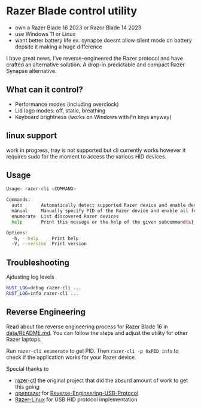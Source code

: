 # Razer Blade control utility

* own a Razer Blade 16 2023 or Razor Blade 14 2023
* use Windows 11 or Linux
* want better battery life ex. synapse doesnt allow silent mode on battery depsite it making a huge difference

I have great news. I've reverse-engineered the Razer protocol and have crafted an alternative solution. A drop-in predictable and compact Razer Synapse alternative.

## What can it control?

* Performance modes (including overclock)
* Lid logo modes: off, static, breathing
* Keyboard brightness (works on Windows with Fn keys anyway)

## linux support

work in progress, tray is not supported but cli currently works however it requires sudo for the moment to access the various HID
devices.

## Usage

```sh
Usage: razer-cli <COMMAND>

Commands:
  auto       Automatically detect supported Razer device and enable device specific features
  manual     Manually specify PID of the Razer device and enable all features (many might not work)
  enumerate  List discovered Razer devices
  help       Print this message or the help of the given subcommand(s)

Options:
  -h, --help     Print help
  -V, --version  Print version
```

## Troubleshooting

Ajdusting log levels

```sh
RUST_LOG=debug razer-cli ...
RUST_LOG=info razer-cli ...
```

## Reverse Engineering

Read about the reverse engineering process for Razer Blade 16 in [data/README.md](data/README.md). You can follow the steps and adjust the utility for other Razer laptops.

Run `razer-cli enumerate` to get PID.
Then `razer-cli -p 0xPID info` to check if the application works for your Razer device.

Special thanks to

* [razer-ctl](https://github.com/tdakhran/razer-ctl) the original project that did the absurd amount of work to get this going
* [openrazer](https://github.com/openrazer) for [Reverse-Engineering-USB-Protocol](https://github.com/openrazer/openrazer/wiki/Reverse-Engineering-USB-Protocol)
* [Razer-Linux](https://github.com/Razer-Linux/razer-laptop-control-no-dkms) for USB HID protocol implementation
